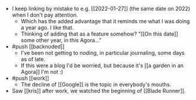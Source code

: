 - I keep linking by mistake to e.g. [[2022-01-27]] (the same date on 2022) when I don't pay attention.
  - Which has the added advantage that it reminds me what I was doing a year ago. I like that.
  - Thinking of adding that as a feature somehow? "[[On this date]] some other year, in this Agora..."
- #push [[backnoded]]
  - I've been not getting to noding, in particular journaling, some days as of late.
  - If this were a blog I'd be worried, but because it's [[a garden in an Agora]] I'm not :)
- #push [[work]]
  - The decline of [[Google]] is the topic in everybody's mouths.
- Saw [[kris]] after work, we watched the beginning of [[Blade Runner]].
